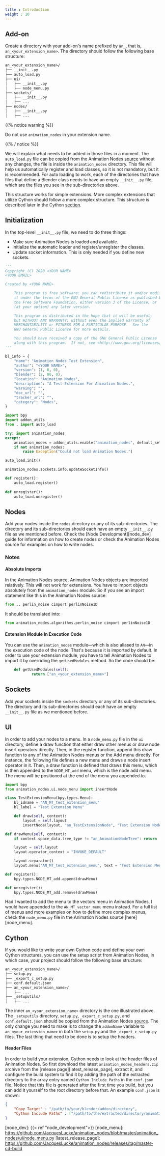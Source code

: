 ```yaml
---
title : Introduction
weight : 10
---
```


## Add-on

Create a directory with your add-on's name prefixed by `an_`, that is,
`an_<your_extension_name>`. The directory should follow the following base
structure:

```txt
an_<your_extension_name>/
├── __init__.py
├── auto_load.py
├── ui/
│   ├── __init__.py
│   ├── node_menu.py
├── sockets/
│   ├── __init__.py
│   ├── ...
├── nodes/
│   ├── __init__.py
│   ├── ...
```

{{% notice warning %}}

Do not use `animation_nodes` in your extension name.

{{% / notice %}}

We will explain what needs to be added in those files in a moment. The
`auto_load.py` file can be copied from the Animation Nodes [source][an_source]
without any changes, the file is inside the `animation_nodes` directory. This
file will help us automatically register and load classes, so it is not
mandatory, but it is recommended. For auto loading to work, each of the
directories that have files that define a Blender class needs to have an empty
`__init__.py` file, which are the files you see in the sub-directories above.

This structure works for simple extensions. More complex extensions that
utilize Cython should follow a more complex structure. This structure is
described later in the Cython [section](#cython).

## Initialization

In the top-level `__init__.py` file, we need to do three things:

- Make sure Animation Nodes is loaded and available.
- Initialize the automatic loader and register/unregister the classes.
- Update socket information. This is only needed if you define new sockets.

```python
'''
Copyright (C) 2020 <YOUR NAME>
<YOUR EMAIL>

Created by <YOUR NAME>

    This program is free software: you can redistribute it and/or modify
    it under the terms of the GNU General Public License as published by
    the Free Software Foundation, either version 3 of the License, or
    (at your option) any later version.

    This program is distributed in the hope that it will be useful,
    but WITHOUT ANY WARRANTY; without even the implied warranty of
    MERCHANTABILITY or FITNESS FOR A PARTICULAR PURPOSE.  See the
    GNU General Public License for more details.

    You should have received a copy of the GNU General Public License
    along with this program.  If not, see <http://www.gnu.org/licenses/>.
'''

bl_info = {
    "name": "Animation Nodes Test Extension",
    "author": "<YOUR NAME>",
    "version": (1, 0, 0),
    "blender": (2, 90, 0),
    "location": "Animation Nodes",
    "description": "A Test Extension For Animation Nodes.",
    "warning": "",
    "doc_url": "",
    "tracker_url": "",
    "category": "Nodes",
}

import bpy
import addon_utils
from . import auto_load

try: import animation_nodes
except:
    animation_nodes = addon_utils.enable("animation_nodes", default_set = False, persistent = True)
    if not animation_nodes:
        raise Exception("Could not load Animation Nodes.")

auto_load.init()

animation_nodes.sockets.info.updateSocketInfo()

def register():
    auto_load.register()
    
def unregister():
    auto_load.unregister()
```

## Nodes

Add your nodes inside the `nodes` directory or any of its sub-directories. The
directory and its sub-directories should each have an empty `__init__.py` file
as we mentioned before. Check the [Node Development][node_dev] guide for
information on how to create nodes or check the Animation Nodes source for
examples on how to write nodes.

### Notes

#### Absolute Imports

In the Animation Nodes source, Animation Nodes objects are imported relatively.
This will not work for extensions. You have to import objects absolutely from
the `animation_nodes` module. So if you see an import statement like this in
the Animation Nodes source:

```python
from .. perlin_noise cimport perlinNoise1D
```

It should be translated into:

```python
from animation_nodes.algorithms.perlin_noise cimport perlinNoise1D
```

#### Extension Module In Execution Code

You can use the `animation_nodes` module—which is also aliased to `AN`—in the
execution code of the node. That's because it is imported by default. In order
to use your extension module, you have to tell Animation Nodes to import it by
overriding the `getUsedModules` method. So the code should be:

```python
    def getUsedModules(self):
            return ["an_<your_extension_name>"]
```

## Sockets

Add your sockets inside the `sockets` directory or any of its sub-directories. The
directory and its sub-directories should each have an empty `__init__.py` file
as we mentioned before.

## UI

In order to add your nodes to a menu. In a `node_menu.py` file in the `ui`
directory, define a draw function that either draw other menus or draw node
insert operators directly. Then, in the register function, append this draw
function to any of the Animation Nodes menus or the Add menu directly. For
instance, the following file defines a new menu and draws a node insert
operator in it. Then, a draw function is defined that draws this menu, which is
then appended to the `NODE_MT_add` menu, which is the node add menu. The menu
will be positioned at the end of the menu you appended to.

```python
import bpy
from animation_nodes.ui.node_menu import insertNode

class TestExtensionMenu(bpy.types.Menu):
    bl_idname = "AN_MT_test_extension_menu"
    bl_label = "Test Extension Menu"

    def draw(self, context):
        layout = self.layout
        insertNode(layout, "an_TestExtensionNode", "Test Extension Node")

def drawMenu(self, context):
    if context.space_data.tree_type != "an_AnimationNodeTree": return

    layout = self.layout
    layout.operator_context = "INVOKE_DEFAULT"

    layout.separator()
    layout.menu("AN_MT_test_extension_menu", text = "Test Extension Menu", icon = "SCRIPTPLUGINS")

def register():
    bpy.types.NODE_MT_add.append(drawMenu)

def unregister():
    bpy.types.NODE_MT_add.remove(drawMenu)
```

Had I wanted to add the menu to the vectors menu in Animation Nodes, I would
have appended to the `AN_MT_vector_menu` menu instead. For a full list of
menus and more examples on how to define more complex menus, check the
`node_menu.py` file in the Animation Nodes source [here][node_menu].

## Cython

If you would like to write your own Cython code and define your own Cython
structures, you can use the setup script from Animation Nodes, in which case,
your project should follow the following base structure:

```txt
an_<your_extension_name>/
├── setup.py
├── _export_c_setup.py
├── conf.default.json
├── an_<your_extension_name>/
│   ├── ...
├── _setuputils/
│   ├── ...
```

The inner `an_<your_extension_name>` directory is the one illustrated above.
The `_setuputils` directory, `setup.py`, `_export_c_setup.py`, and
`conf.default.json` should be copied from the Animation Nodes
[source][an_source]. The only change you need to make is to change the
`addonName` variable to `an_<your_extension_name>` in both the `setup.py` and
the `_export_c_setup.py` files. The last thing that need to be done is to setup
the headers.

#### Header Files

In order to build your extension, Cython needs to look at the header files of
Animation Nodes. So first download the latest `animation_nodes_headers.zip`
archive from the [release page][latest_release_page], extract it, and configure
the build system to find it by adding the path of the extracted directory to
the array entry named `Cython Include Paths` in the `conf.json` file. Notice
that this file is generated after the first time you build, but you can add it
yourself to the root directory before that. An example `conf.json` is shown:

```json
{
    "Copy Target" : "/path/to/your/blender/addon/directory",
    "Cython Include Paths" : ["/path/to/the/extracted/directory/animation_nodes_headers/"]
}
```

[an_source]: https://github.com/JacquesLucke/animation_nodes
[node_dev]: {{< ref "node_development">}}
[node_menu]: https://github.com/JacquesLucke/animation_nodes/blob/master/animation_nodes/ui/node_menu.py
[latest_release_page]: https://github.com/JacquesLucke/animation_nodes/releases/tag/master-cd-build

